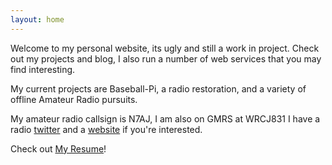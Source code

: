 ```yaml
---
layout: home
---
```


Welcome to my personal website, its ugly and still a work in project.  Check out my projects and blog, I also run a number of web services that you may find interesting.

My current projects are Baseball-Pi, a radio restoration, and a variety of offline Amateur Radio pursuits.

My amateur radio callsign is N7AJ, I am also on GMRS at WRCJ831 I have a radio [twitter](https://twitter.com/N7AJ_) and a [website](https://n7aj.radio) if you're interested.

Check out [My Resume](https://projects.ajfite.com/resume)!
